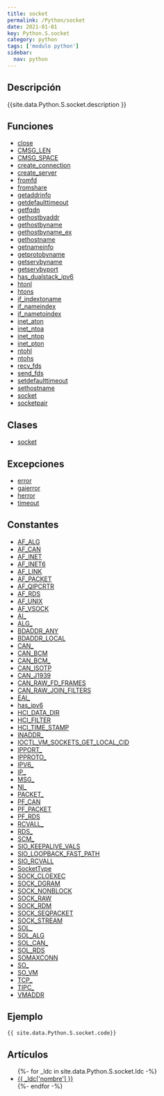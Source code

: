 ```yaml
---
title: socket
permalink: /Python/socket
date: 2021-01-01
key: Python.S.socket
category: python
tags: ['modulo python']
sidebar: 
  nav: python
---
```


## Descripción
{{site.data.Python.S.socket.description }}

## Funciones
* [close](/Python/socket/close/)
* [CMSG_LEN](/Python/socket/CMSG_LEN/)
* [CMSG_SPACE](/Python/socket/CMSG_SPACE/)
* [create_connection](/Python/socket/create_connection/)
* [create_server](/Python/socket/create_server/)
* [fromfd](/Python/socket/fromfd/)
* [fromshare](/Python/socket/fromshare/)
* [getaddrinfo](/Python/socket/getaddrinfo/)
* [getdefaulttimeout](/Python/socket/getdefaulttimeout/)
* [getfqdn](/Python/socket/getfqdn/)
* [gethostbyaddr](/Python/socket/gethostbyaddr/)
* [gethostbyname](/Python/socket/gethostbyname/)
* [gethostbyname_ex](/Python/socket/gethostbyname_ex/)
* [gethostname](/Python/socket/gethostname/)
* [getnameinfo](/Python/socket/getnameinfo/)
* [getprotobyname](/Python/socket/getprotobyname/)
* [getservbyname](/Python/socket/getservbyname/)
* [getservbyport](/Python/socket/getservbyport/)
* [has_dualstack_ipv6](/Python/socket/has_dualstack_ipv6/)
* [htonl](/Python/socket/htonl/)
* [htons](/Python/socket/htons/)
* [if_indextoname](/Python/socket/if_indextoname/)
* [if_nameindex](/Python/socket/if_nameindex/)
* [if_nametoindex](/Python/socket/if_nametoindex/)
* [inet_aton](/Python/socket/inet_aton/)
* [inet_ntoa](/Python/socket/inet_ntoa/)
* [inet_ntop](/Python/socket/inet_ntop/)
* [inet_pton](/Python/socket/inet_pton/)
* [ntohl](/Python/socket/ntohl/)
* [ntohs](/Python/socket/ntohs/)
* [recv_fds](/Python/socket/recv_fds/)
* [send_fds](/Python/socket/send_fds/)
* [setdefaulttimeout](/Python/socket/setdefaulttimeout/)
* [sethostname](/Python/socket/sethostname/)
* [socket](/Python/socket/socket/)
* [socketpair](/Python/socket/socketpair/)

## Clases
* [socket](/Python/socket/socket/)

## Excepciones
* [error](/Python/socket/error/)
* [gaierror](/Python/socket/gaierror/)
* [herror](/Python/socket/herror/)
* [timeout](/Python/socket/timeout/)

## Constantes
* [AF_ALG](/Python/socket/AF_ALG/)
* [AF_CAN](/Python/socket/AF_CAN/)
* [AF_INET](/Python/socket/AF_INET/)
* [AF_INET6](/Python/socket/AF_INET6/)
* [AF_LINK](/Python/socket/AF_LINK/)
* [AF_PACKET](/Python/socket/AF_PACKET/)
* [AF_QIPCRTR](/Python/socket/AF_QIPCRTR/)
* [AF_RDS](/Python/socket/AF_RDS/)
* [AF_UNIX](/Python/socket/AF_UNIX/)
* [AF_VSOCK](/Python/socket/AF_VSOCK/)
* [AI_](/Python/socket/AI_/)
* [ALG_](/Python/socket/ALG_/)
* [BDADDR_ANY](/Python/socket/BDADDR_ANY/)
* [BDADDR_LOCAL](/Python/socket/BDADDR_LOCAL/)
* [CAN_](/Python/socket/CAN_/)
* [CAN_BCM](/Python/socket/CAN_BCM/)
* [CAN_BCM_](/Python/socket/CAN_BCM_/)
* [CAN_ISOTP](/Python/socket/CAN_ISOTP/)
* [CAN_J1939](/Python/socket/CAN_J1939/)
* [CAN_RAW_FD_FRAMES](/Python/socket/CAN_RAW_FD_FRAMES/)
* [CAN_RAW_JOIN_FILTERS](/Python/socket/CAN_RAW_JOIN_FILTERS/)
* [EAI_](/Python/socket/EAI_/)
* [has_ipv6](/Python/socket/has_ipv6/)
* [HCI_DATA_DIR](/Python/socket/HCI_DATA_DIR/)
* [HCI_FILTER](/Python/socket/HCI_FILTER/)
* [HCI_TIME_STAMP](/Python/socket/HCI_TIME_STAMP/)
* [INADDR_](/Python/socket/INADDR_/)
* [IOCTL_VM_SOCKETS_GET_LOCAL_CID](/Python/socket/IOCTL_VM_SOCKETS_GET_LOCAL_CID/)
* [IPPORT_](/Python/socket/IPPORT_/)
* [IPPROTO_](/Python/socket/IPPROTO_/)
* [IPV6_](/Python/socket/IPV6_/)
* [IP_](/Python/socket/IP_/)
* [MSG_](/Python/socket/MSG_/)
* [NI_](/Python/socket/NI_/)
* [PACKET_](/Python/socket/PACKET_/)
* [PF_CAN](/Python/socket/PF_CAN/)
* [PF_PACKET](/Python/socket/PF_PACKET/)
* [PF_RDS](/Python/socket/PF_RDS/)
* [RCVALL_](/Python/socket/RCVALL_/)
* [RDS_](/Python/socket/RDS_/)
* [SCM_](/Python/socket/SCM_/)
* [SIO_KEEPALIVE_VALS](/Python/socket/SIO_KEEPALIVE_VALS/)
* [SIO_LOOPBACK_FAST_PATH](/Python/socket/SIO_LOOPBACK_FAST_PATH/)
* [SIO_RCVALL](/Python/socket/SIO_RCVALL/)
* [SocketType](/Python/socket/SocketType/)
* [SOCK_CLOEXEC](/Python/socket/SOCK_CLOEXEC/)
* [SOCK_DGRAM](/Python/socket/SOCK_DGRAM/)
* [SOCK_NONBLOCK](/Python/socket/SOCK_NONBLOCK/)
* [SOCK_RAW](/Python/socket/SOCK_RAW/)
* [SOCK_RDM](/Python/socket/SOCK_RDM/)
* [SOCK_SEQPACKET](/Python/socket/SOCK_SEQPACKET/)
* [SOCK_STREAM](/Python/socket/SOCK_STREAM/)
* [SOL_](/Python/socket/SOL_/)
* [SOL_ALG](/Python/socket/SOL_ALG/)
* [SOL_CAN_](/Python/socket/SOL_CAN_/)
* [SOL_RDS](/Python/socket/SOL_RDS/)
* [SOMAXCONN](/Python/socket/SOMAXCONN/)
* [SO_](/Python/socket/SO_/)
* [SO_VM](/Python/socket/SO_VM/)
* [TCP_](/Python/socket/TCP_/)
* [TIPC_](/Python/socket/TIPC_/)
* [VMADDR](/Python/socket/VMADDR/)

## Ejemplo
~~~python
{{ site.data.Python.S.socket.code}}
~~~

## Artículos
<ul>
{%- for _ldc in site.data.Python.S.socket.ldc -%}
   <li>
       <a href="{{_ldc['url'] }}">{{ _ldc['nombre'] }}</a>
   </li>
{%- endfor -%}
</ul>
